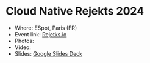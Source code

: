 # Cloud Native Rejekts 2024

- Where: ESpot, Paris (FR) 
- Event link: [Rejetks.io](https://cloud-native.rejekts.io/)
- Photos: 
- Video: 
- Slides: [Google Slides Deck](TBD)
